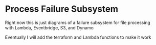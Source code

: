 # Process Failure Subsystem
Right now this is just diagrams of a failure subsystem for file processing with Lambda, Eventbridge, S3, and Dynamo

Eventually I will add the terraform and Lambda functions to make it work
